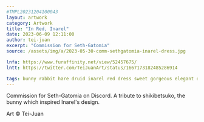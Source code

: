 ```yaml
---
#TMPL20231204100043
layout: artwork
category: Artwork
title: "In Red, Inarel"
date: 2023-06-09 12:11:00
author: tei-juan
excerpt: "Commission for Seth-Gatomia"
source: /assets/img/a/2023-05-30-comm-sethgatomia-inarel-dress.jpg

lnfa: https://www.furaffinity.net/view/52457675/
lntt: https://twitter.com/TeiJuanArt/status/1667173182485286914

tags: bunny rabbit hare druid inarel red dress sweet gorgeous elegant dnd pregnant
---
```


Commission for Seth-Gatomia on Discord. A tribute to shikibetsuko, the bunny which inspired Inarel's design.

Art © Tei-Juan